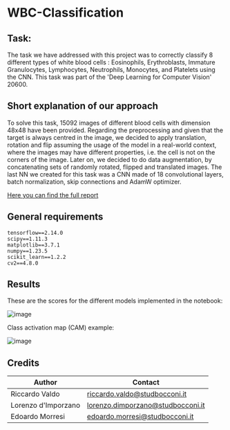 # WBC-Classification

## Task:
The task we have addressed with this project was to correctly classify 8 different types of white blood cells : Eosinophils, Erythroblasts, Immature Granulocytes, Lymphocytes, Neutrophils, Monocytes, and
Platelets using the CNN. This task was part of the 'Deep Learning for Computer Vision' 20600.

## Short explanation of our approach

To solve this task, 15092 images of different blood cells with dimension 48x48 have been provided. 
Regarding the preprocessing and given that the target is always centred in the image, we decided to
apply translation, rotation and flip assuming the usage of the model in a real-world context, where
the images may have different properties, i.e. the cell is not on the corners of the image. Later on, we decided to do data augmentation, by concatenating sets of randomly rotated, flipped and translated images. The last NN we created for this task was a CNN made of 18 convolutional layers, batch normalization, skip connections and AdamW optimizer. 

[Here you can find the full report](link)

## General requirements

```
tensorflow==2.14.0
scipy==1.11.3
matplotlib==3.7.1
numpy==1.23.5
scikit_learn==1.2.2
cv2==4.8.0
```
## Results

These are the scores for the different models implemented in the notebook:

![image](https://github.com/Riclaw/WBC-Classification/assets/27282059/f1d616bc-b090-4b47-a81d-0add0d3b640d)

Class activation map (CAM) example:

![image](https://github.com/Riclaw/WBC-Classification/assets/27282059/8b81a8ff-503e-407a-8da8-38d48013f124)

## Credits

| Author             | Contact                       
| ----------------   | ------------------------------
| Riccardo Valdo     | riccardo.valdo@studbocconi.it         
| Lorenzo d'Imporzano | lorenzo.dimporzano@studbocconi.it 
| Edoardo Morresi | edoardo.morresi@studbocconi.it 


